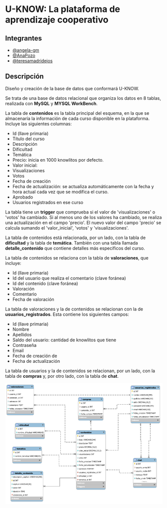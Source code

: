 
# U-KNOW: La plataforma de aprendizaje cooperativo


## Integrantes 

- [@angela-gm](https://github.com/Angela-GM)
- [@AnaPozo](https://github.com/AnaPozo)
- [@teresamadridejos](https://github.com/teresamadridejos)



## Descripción

Diseño y creación de la base de datos que conformará U-KNOW. 

Se trata de una base de datos relacional que organiza los datos en 8 tablas, realizada con **MySQL** y **MYSQL WorkBench**.

La tabla de **contenidos** es la tabla principal del esquema, en la que se almacenaría la información de cada curso disponible en la plataforma. Incluye las siguientes columnas: 
- Id (llave primaria)
- Título del curso
- Descripción
- Dificultad
- Temática
- Precio: inicia en 1000 knowlitos por defecto.
- Valor inicial:
- Visualizaciones
- Votos
- Fecha de creación
- Fecha de actualización: se actualiza automáticamente con la fecha y hora actual cada vez que se modifica el curso.
- Aprobado
- Usuarios registrados en ese curso

La tabla tiene un **trigger** que comprueba si el valor de 'visualizaciones' o 'votos' ha cambiado. Si al menos uno de los valores ha cambiado, se realiza una actualización en el campo 'precio'. El nuevo valor del campo 'precio' se calcula sumando el 'valor_inicial', 'votos' y 'visualizaciones'.

La tabla de contenidos está relacionada, por un lado, con la tabla de **dificultad** y la tabla de **temática**. También con una tabla llamada **detalle_contenido** que contiene detalles más específicos del curso.

La tabla de contenidos se relaciona con la tabla de **valoraciones**, que incluye:
- Id (llave primaria)
- Id del usuario que realiza el comentario  (clave foránea)
- Id del contenido (clave foránea)
- Valoración
- Comentario
- Fecha de valoración

La tabla de valoraciones y la de contenidos se relacionan con la de **usuarios_registrados**. Esta contiene los siguientes campos:
- Id (llave primaria)
- Nombre
- Apellidos
- Saldo del usuario: cantidad de knowlitos que tiene
- Contraseña
- Email
- Fecha de creación de 
- Fecha de actualización

La tabla de usuarios y la de contenidos se relacionan, por un lado, con la tabla de **compras** y, por otro lado, con la tabla de **chat**.
 



![Modelo](modelo_uknow.png)
